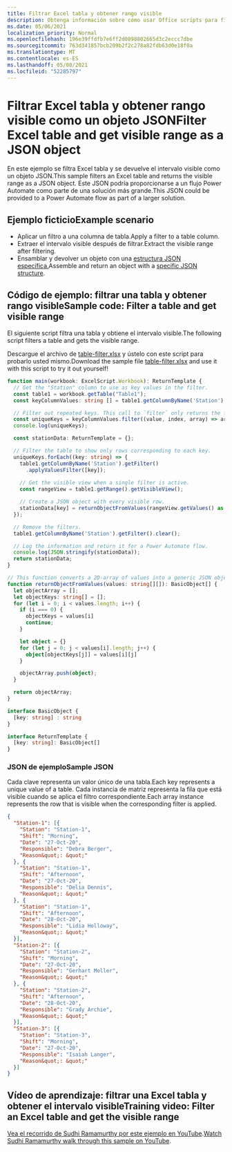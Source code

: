 ```yaml
---
title: Filtrar Excel tabla y obtener rango visible
description: Obtenga información sobre cómo usar Office scripts para filtrar una tabla Excel y obtener el rango visible como una matriz de objetos.
ms.date: 05/06/2021
localization_priority: Normal
ms.openlocfilehash: 196e39ffdfb7e6ff2d0898802665d3c2eccc7dbe
ms.sourcegitcommit: 763d341857bcb209b2f2c278a82fdb63d0e18f0a
ms.translationtype: MT
ms.contentlocale: es-ES
ms.lasthandoff: 05/08/2021
ms.locfileid: "52285797"
---
```

# <a name="filter-excel-table-and-get-visible-range-as-a-json-object"></a><span data-ttu-id="eb4dc-103">Filtrar Excel tabla y obtener rango visible como un objeto JSON</span><span class="sxs-lookup"><span data-stu-id="eb4dc-103">Filter Excel table and get visible range as a JSON object</span></span>

<span data-ttu-id="eb4dc-104">En este ejemplo se filtra Excel tabla y se devuelve el intervalo visible como un objeto JSON.</span><span class="sxs-lookup"><span data-stu-id="eb4dc-104">This sample filters an Excel table and returns the visible range as a JSON object.</span></span> <span data-ttu-id="eb4dc-105">Este JSON podría proporcionarse a un flujo Power Automate como parte de una solución más grande.</span><span class="sxs-lookup"><span data-stu-id="eb4dc-105">This JSON could be provided to a Power Automate flow as part of a larger solution.</span></span>

## <a name="example-scenario"></a><span data-ttu-id="eb4dc-106">Ejemplo ficticio</span><span class="sxs-lookup"><span data-stu-id="eb4dc-106">Example scenario</span></span>

* <span data-ttu-id="eb4dc-107">Aplicar un filtro a una columna de tabla.</span><span class="sxs-lookup"><span data-stu-id="eb4dc-107">Apply a filter to a table column.</span></span>
* <span data-ttu-id="eb4dc-108">Extraer el intervalo visible después de filtrar.</span><span class="sxs-lookup"><span data-stu-id="eb4dc-108">Extract the visible range after filtering.</span></span>
* <span data-ttu-id="eb4dc-109">Ensamblar y devolver un objeto con una [estructura JSON específica.](#sample-json)</span><span class="sxs-lookup"><span data-stu-id="eb4dc-109">Assemble and return an object with a [specific JSON structure](#sample-json).</span></span>

## <a name="sample-code-filter-a-table-and-get-visible-range"></a><span data-ttu-id="eb4dc-110">Código de ejemplo: filtrar una tabla y obtener rango visible</span><span class="sxs-lookup"><span data-stu-id="eb4dc-110">Sample code: Filter a table and get visible range</span></span>

<span data-ttu-id="eb4dc-111">El siguiente script filtra una tabla y obtiene el intervalo visible.</span><span class="sxs-lookup"><span data-stu-id="eb4dc-111">The following script filters a table and gets the visible range.</span></span>

<span data-ttu-id="eb4dc-112">Descargue el archivo de <a href="table-filter.xlsx">table-filter.xlsx</a> y ústelo con este script para probarlo usted mismo.</span><span class="sxs-lookup"><span data-stu-id="eb4dc-112">Download the sample file <a href="table-filter.xlsx">table-filter.xlsx</a> and use it with this script to try it out yourself!</span></span>

```TypeScript
function main(workbook: ExcelScript.Workbook): ReturnTemplate {
  // Get the "Station" column to use as key values in the filter.
  const table1 = workbook.getTable("Table1");
  const keyColumnValues: string [] = table1.getColumnByName('Station').getRangeBetweenHeaderAndTotal().getValues().map(value => value[0] as string);

  // Filter out repeated keys. This call to `filter` only returns the first instance of every unique element in the array.
  const uniqueKeys = keyColumnValues.filter((value, index, array) => array.indexOf(value) === index);
  console.log(uniqueKeys);

  const stationData: ReturnTemplate = {};

  // Filter the table to show only rows corresponding to each key.
  uniqueKeys.forEach((key: string) => {
    table1.getColumnByName('Station').getFilter()
      .applyValuesFilter([key]);
    
    // Get the visible view when a single filter is active.
    const rangeView = table1.getRange().getVisibleView();

    // Create a JSON object with every visible row.
    stationData[key] = returnObjectFromValues(rangeView.getValues() as string[][]);
  });

  // Remove the filters.
  table1.getColumnByName('Station').getFilter().clear();

  // Log the information and return it for a Power Automate flow.
  console.log(JSON.stringify(stationData));
  return stationData;
}

// This function converts a 2D-array of values into a generic JSON object.
function returnObjectFromValues(values: string[][]): BasicObject[] {
  let objectArray = [];
  let objectKeys: string[] = [];
  for (let i = 0; i < values.length; i++) {
    if (i === 0) {
      objectKeys = values[i]
      continue;
    }

    let object = {}
    for (let j = 0; j < values[i].length; j++) {
      object[objectKeys[j]] = values[i][j]
    }

    objectArray.push(object);
  }

  return objectArray;
}

interface BasicObject {
  [key: string] : string
}

interface ReturnTemplate {
  [key: string]: BasicObject[]
}
```

### <a name="sample-json"></a><span data-ttu-id="eb4dc-113">JSON de ejemplo</span><span class="sxs-lookup"><span data-stu-id="eb4dc-113">Sample JSON</span></span>

<span data-ttu-id="eb4dc-114">Cada clave representa un valor único de una tabla.</span><span class="sxs-lookup"><span data-stu-id="eb4dc-114">Each key represents a unique value of a table.</span></span> <span data-ttu-id="eb4dc-115">Cada instancia de matriz representa la fila que está visible cuando se aplica el filtro correspondiente.</span><span class="sxs-lookup"><span data-stu-id="eb4dc-115">Each array instance represents the row that is visible when the corresponding filter is applied.</span></span>

```json
{
  "Station-1": [{
    "Station": "Station-1",
    "Shift": "Morning",
    "Date": "27-Oct-20",
    "Responsible": "Debra Berger",
    "Reason&quot;: &quot;"
  }, {
    "Station": "Station-1",
    "Shift": "Afternoon",
    "Date": "27-Oct-20",
    "Responsible": "Delia Dennis",
    "Reason&quot;: &quot;"
  }, {
    "Station": "Station-1",
    "Shift": "Afternoon",
    "Date": "28-Oct-20",
    "Responsible": "Lidia Holloway",
    "Reason&quot;: &quot;"
  }],
  "Station-2": [{
    "Station": "Station-2",
    "Shift": "Morning",
    "Date": "27-Oct-20",
    "Responsible": "Gerhart Moller",
    "Reason&quot;: &quot;"
  }, {
    "Station": "Station-2",
    "Shift": "Afternoon",
    "Date": "28-Oct-20",
    "Responsible": "Grady Archie",
    "Reason&quot;: &quot;"
  }],
  "Station-3": [{
    "Station": "Station-3",
    "Shift": "Morning",
    "Date": "27-Oct-20",
    "Responsible": "Isaiah Langer",
    "Reason&quot;: &quot;"
  }]
}
```

## <a name="training-video-filter-an-excel-table-and-get-the-visible-range"></a><span data-ttu-id="eb4dc-116">Vídeo de aprendizaje: filtrar una Excel tabla y obtener el intervalo visible</span><span class="sxs-lookup"><span data-stu-id="eb4dc-116">Training video: Filter an Excel table and get the visible range</span></span>

<span data-ttu-id="eb4dc-117">[Vea el recorrido de Sudhi Ramamurthy por este ejemplo en YouTube](https://youtu.be/Mv7BrvPq84A).</span><span class="sxs-lookup"><span data-stu-id="eb4dc-117">[Watch Sudhi Ramamurthy walk through this sample on YouTube](https://youtu.be/Mv7BrvPq84A).</span></span>
